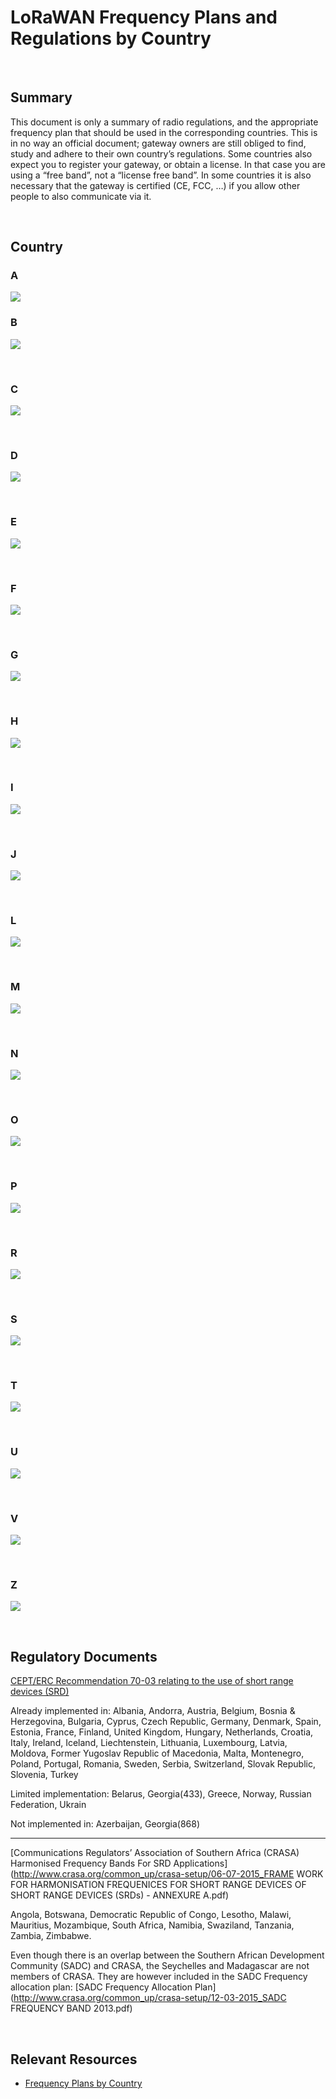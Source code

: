 # LoRaWAN Frequency Plans and Regulations by Country

&nbsp;

## Summary

This document is only a summary of radio regulations, and the appropriate frequency plan that should be used in the corresponding countries. This is in no way an official document; gateway owners are still obliged to find, study and adhere to their own country’s regulations. Some countries also expect you to register your gateway, or obtain a license. In that case you are using a “free band”, not a “license free band”. In some countries it is also necessary that the gateway is certified (CE, FCC, …) if you allow other people to also communicate via it.

&nbsp;

## Country

### A

![](img/lorawan_frequency_plans_by_country/01.png)



### B

![](img/lorawan_frequency_plans_by_country/02.png)

&nbsp;

### C

![](img/lorawan_frequency_plans_by_country/03.png)

&nbsp;

### D

![](img/lorawan_frequency_plans_by_country/04.png)

&nbsp;

### E

![](img/lorawan_frequency_plans_by_country/05.png)

&nbsp;

### F

![](img/lorawan_frequency_plans_by_country/06.png)

&nbsp;

### G

![](img/lorawan_frequency_plans_by_country/07.png)

&nbsp;

### H

![](img/lorawan_frequency_plans_by_country/08.png)

&nbsp;

### I

![](img/lorawan_frequency_plans_by_country/09.png)

&nbsp;

### J

![](img/lorawan_frequency_plans_by_country/10.png)

&nbsp;

### L

![](img/lorawan_frequency_plans_by_country/11.png)

&nbsp;

### M

![](img/lorawan_frequency_plans_by_country/12.png)

&nbsp;

### N

![](img/lorawan_frequency_plans_by_country/13.png)

&nbsp;

### O

![](img/lorawan_frequency_plans_by_country/14.png)

&nbsp;

### P

![](img/lorawan_frequency_plans_by_country/15.png)

&nbsp;

### R

![](img/lorawan_frequency_plans_by_country/16.png)

&nbsp;

### S

![](img/lorawan_frequency_plans_by_country/17.png)

&nbsp;

### T

![](img/lorawan_frequency_plans_by_country/18.png)

&nbsp;

### U

![](img/lorawan_frequency_plans_by_country/19.png)

&nbsp;

### V

![](img/lorawan_frequency_plans_by_country/20.png)

&nbsp;

### Z

![](img/lorawan_frequency_plans_by_country/21.png)

&nbsp;

## Regulatory Documents

[CEPT/ERC Recommendation 70-03 relating to the use of short range devices (SRD)](http://www.erodocdb.dk/docs/doc98/official/pdf/rec7003e.pdf)

Already implemented in: Albania, Andorra, Austria, Belgium, Bosnia & Herzegovina, Bulgaria, Cyprus, Czech Republic, Germany, Denmark, Spain, Estonia, France, Finland, United Kingdom, Hungary, Netherlands, Croatia, Italy, Ireland, Iceland, Liechtenstein, Lithuania, Luxembourg, Latvia, Moldova, Former Yugoslav Republic of Macedonia, Malta, Montenegro, Poland, Portugal, Romania, Sweden, Serbia, Switzerland, Slovak Republic, Slovenia, Turkey

Limited implementation: Belarus, Georgia(433), Greece, Norway, Russian Federation, Ukrain

Not implemented in: Azerbaijan, Georgia(868)

------

[Communications Regulators’ Association of Southern Africa (CRASA) Harmonised Frequency Bands For SRD Applications](http://www.crasa.org/common_up/crasa-setup/06-07-2015_FRAME WORK FOR HARMONISATION FREQUENICES FOR SHORT RANGE DEVICES  OF  SHORT RANGE DEVICES  (SRDs) - ANNEXURE A.pdf)

Angola, Botswana, Democratic Republic of Congo, Lesotho, Malawi, Mauritius, Mozambique, South Africa, Namibia, Swaziland, Tanzania, Zambia, Zimbabwe.

Even though there is an overlap between the Southern African Development Community (SADC) and CRASA, the Seychelles and Madagascar are not members of CRASA. They are however included in the SADC Frequency allocation plan: [SADC Frequency Allocation Plan](http://www.crasa.org/common_up/crasa-setup/12-03-2015_SADC FREQUENCY BAND  2013.pdf)

&nbsp;

## Relevant Resources

- [Frequency Plans by Country](https://www.thethingsnetwork.org/docs/lorawan/frequencies-by-country.html)